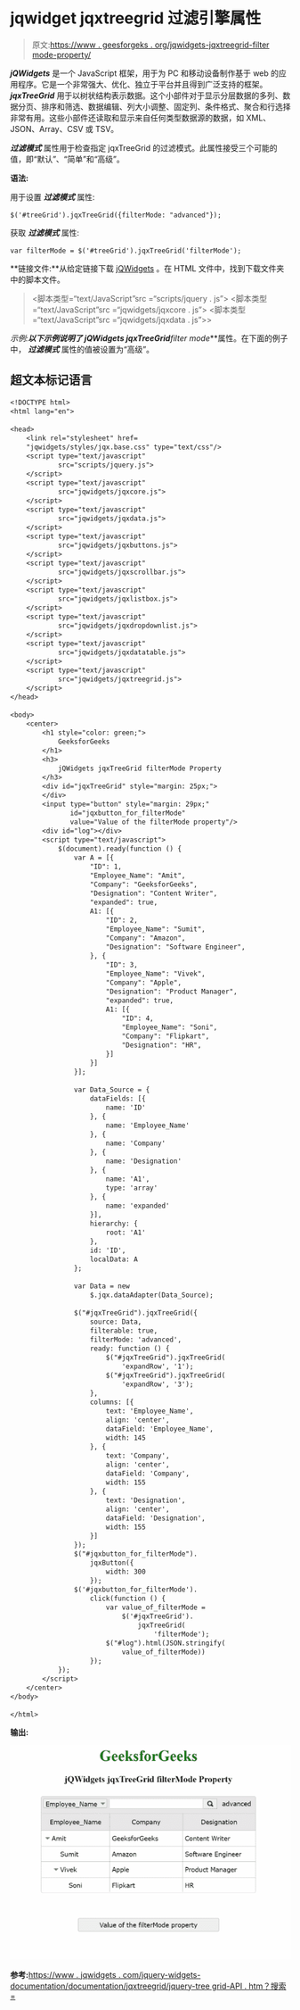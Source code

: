 # jqwidget jqxtreegrid 过滤引擎属性

> 原文:[https://www . geesforgeks . org/jqwidgets-jqxtreegrid-filter mode-property/](https://www.geeksforgeeks.org/jqwidgets-jqxtreegrid-filtermode-property/)

***jQWidgets*** 是一个 JavaScript 框架，用于为 PC 和移动设备制作基于 web 的应用程序。它是一个非常强大、优化、独立于平台并且得到广泛支持的框架。 ***jqxTreeGrid*** 用于以树状结构表示数据。这个小部件对于显示分层数据的多列、数据分页、排序和筛选、数据编辑、列大小调整、固定列、条件格式、聚合和行选择非常有用。这些小部件还读取和显示来自任何类型数据源的数据，如 XML、JSON、Array、CSV 或 TSV。

***过滤模式*** 属性用于检查指定 jqxTreeGrid 的过滤模式。此属性接受三个可能的值，即“默认”、“简单”和“高级”。

**语法:**

用于设置 ***过滤模式*** 属性:

```
$('#treeGrid').jqxTreeGrid({filterMode: "advanced"});  
```

获取 ***过滤模式*** 属性:

```
var filterMode = $('#treeGrid').jqxTreeGrid('filterMode'); 
```

**链接文件:**从给定链接下载 [jQWidgets](https://www.jqwidgets.com/download/) 。在 HTML 文件中，找到下载文件夹中的脚本文件。

> <link rel="”stylesheet”" href="”jqwidgets/styles/jqx.base.css”" type="”text/css”">
> <脚本类型=“text/JavaScript”src =“scripts/jquery . js”></脚本>
> <脚本类型=“text/JavaScript”src =“jqwidgets/jqxcore . js”></脚本>
> <脚本类型=“text/JavaScript”src =“jqwidgets/jqxdata . js”>>

**示例:**以下示例说明了 jQWidgets jqxTreeGrid***filter mode***属性。在下面的例子中， ***过滤模式*** 属性的值被设置为“高级”。

## 超文本标记语言

```
<!DOCTYPE html>
<html lang="en">

<head>
    <link rel="stylesheet" href=
    "jqwidgets/styles/jqx.base.css" type="text/css"/>
    <script type="text/javascript" 
            src="scripts/jquery.js">
    </script>
    <script type="text/javascript" 
            src="jqwidgets/jqxcore.js">
    </script>
    <script type="text/javascript" 
            src="jqwidgets/jqxdata.js">
    </script>
    <script type="text/javascript" 
            src="jqwidgets/jqxbuttons.js">
    </script>
    <script type="text/javascript" 
            src="jqwidgets/jqxscrollbar.js">
    </script>
    <script type="text/javascript" 
            src="jqwidgets/jqxlistbox.js">
    </script>
    <script type="text/javascript" 
            src="jqwidgets/jqxdropdownlist.js">
    </script>
    <script type="text/javascript" 
            src="jqwidgets/jqxdatatable.js">
    </script>
    <script type="text/javascript" 
            src="jqwidgets/jqxtreegrid.js">
    </script>
</head>

<body>
    <center>
        <h1 style="color: green;">
            GeeksforGeeks
        </h1>
        <h3>
            jQWidgets jqxTreeGrid filterMode Property
        </h3>
        <div id="jqxTreeGrid" style="margin: 25px;">
        </div>
        <input type="button" style="margin: 29px;" 
               id="jqxbutton_for_filterMode"
               value="Value of the filterMode property"/>
        <div id="log"></div>
        <script type="text/javascript">
            $(document).ready(function () {
                var A = [{
                    "ID": 1,
                    "Employee_Name": "Amit",
                    "Company": "GeeksforGeeks",
                    "Designation": "Content Writer",
                    "expanded": true,
                    A1: [{
                        "ID": 2,
                        "Employee_Name": "Sumit",
                        "Company": "Amazon",
                        "Designation": "Software Engineer",
                    }, {
                        "ID": 3,
                        "Employee_Name": "Vivek",
                        "Company": "Apple",
                        "Designation": "Product Manager",
                        "expanded": true,
                        A1: [{
                            "ID": 4,
                            "Employee_Name": "Soni",
                            "Company": "Flipkart",
                            "Designation": "HR",
                        }]
                    }]
                }];

                var Data_Source = {
                    dataFields: [{
                        name: 'ID'
                    }, {
                        name: 'Employee_Name'
                    }, {
                        name: 'Company'
                    }, {
                        name: 'Designation'
                    }, {
                        name: 'A1',
                        type: 'array'
                    }, {
                        name: 'expanded'
                    }],
                    hierarchy: {
                        root: 'A1'
                    },
                    id: 'ID',
                    localData: A
                };

                var Data = new
                    $.jqx.dataAdapter(Data_Source);

                $("#jqxTreeGrid").jqxTreeGrid({
                    source: Data,
                    filterable: true,
                    filterMode: 'advanced',
                    ready: function () {
                        $("#jqxTreeGrid").jqxTreeGrid(
                            'expandRow', '1');
                        $("#jqxTreeGrid").jqxTreeGrid(
                            'expandRow', '3');
                    },
                    columns: [{
                        text: 'Employee_Name',
                        align: 'center',
                        dataField: 'Employee_Name',
                        width: 145
                    }, {
                        text: 'Company',
                        align: 'center',
                        dataField: 'Company',
                        width: 155
                    }, {
                        text: 'Designation',
                        align: 'center',
                        dataField: 'Designation',
                        width: 155
                    }]
                });
                $("#jqxbutton_for_filterMode").
                    jqxButton({
                        width: 300
                    });
                $('#jqxbutton_for_filterMode').
                    click(function () {
                        var value_of_filterMode =
                            $('#jqxTreeGrid').
                                jqxTreeGrid(
                                    'filterMode');
                        $("#log").html(JSON.stringify(
                            value_of_filterMode))
                    });
            });
        </script>
    </center>
</body>

</html>
```

**输出:**

![](img/31bad0b38cece63b36fc48c5e07cdc2e.png)

**参考:**[https://www . jqwidgets . com/jquery-widgets-documentation/documentation/jqxtreegrid/jquery-tree grid-API . htm？搜索=](https://www.jqwidgets.com/jquery-widgets-documentation/documentation/jqxtreegrid/jquery-treegrid-api.htm?search=)